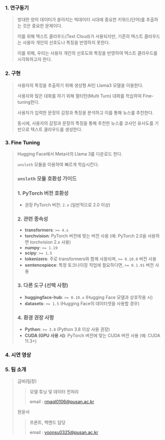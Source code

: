 ### 1. 연구동기
> 방대한 양의 데이터가 쏟아지는 빅데이터 시대에 중요한 키워드(단어)를 추출하는 것은 중요한 문제이다.
> 
> 이를 위해 텍스트 클라우드(Text Cloud)가 사용되지만, 기존의 텍스트 클라우드는 사용자 개인의 선호도나 특징을 반영하지 못한다.
> 
> 이를 위해, 우리는 사용자 개인의 선호도와 특징을 반영하여 텍스트 클라우드를 시각화하고자 한다.


### 2. 구현
> 사용자의 특징을 추출하기 위해 생성형 AI인 Llama3 모델을 이용한다.
> 
> 사용자와 많은 대화를 하기 위해 멀티턴(Multi Turn) 대화를 학습하여 Fine-tuning한다.
> 
> 사용자가 입력한 문장의 감정과 특징을 분석하고 이를 통해 뉴스를 추천한다.
> 
> 동시에, 사용자의 감정과 문장의 특징을 통해 추천한 뉴스를 코사인 유사도를 기반으로 텍스트 클라우드를 생성한다.

### 3. Fine Tuning
> Hugging Face에서 Meta사의 Llama 3를 다운로드 한다.
>
> `unsloth` 모듈을 이용하여 빠르게 학습시킨다.
>
> ### `unsloth` 모듈 호환성 가이드
> 
> ### 1. **PyTorch 버전 호환성**
>    - 권장 PyTorch 버전: `2.x` (일반적으로 2.0 이상)
> 
> ### 2. **관련 종속성**
> 
>    - **transformers**: `>= 4.x`
>    - **torchvision**: PyTorch 버전에 맞는 버전 사용 (예: PyTorch 2.0을 사용하면 torchvision 2.x 사용)
>    - **numpy**: `>= 1.19`
>    - **scipy**: `>= 1.5`
>    - **tokenizers**: 주로 transformers와 함께 사용되며, `>= 0.10.0` 버전 사용
>    - **sentencepiece**: 특정 토크나이징 작업에 필요하다면, `>= 0.1.91` 버전 사용
>    
> ### 3. **다른 도구 (선택 사항)**
>    - **huggingface-hub**: `>= 0.10.x` (Hugging Face 모델과 상호작용 시)
>    - **datasets**: `>= 1.5` (Hugging Face의 데이터셋을 사용할 경우)
> 
> ### 4. **환경 권장 사항**
>    - **Python**: `>= 3.8` (Python 3.8 이상 사용 권장)
>    - **CUDA (GPU 사용 시)**: PyTorch 버전에 맞는 CUDA 버전 사용 (예: CUDA 11.3+)
>

### 4. 시연 영상



### 5. 팀 소개
> 금비(팀장)
> > 모델 튜닝 및 데이터 전처리
> > 
> > email : rmaql0106@pusan.ac.kr
>
> 원윤서
> > 프론트, 백엔드 담당
> > 
> > email : yoonsu0325@pusan.ac.kr
